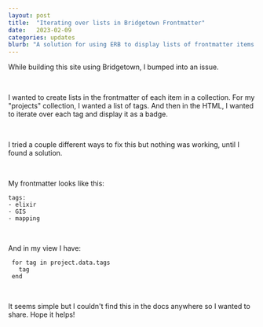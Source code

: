 ```yaml
---
layout: post
title:  "Iterating over lists in Bridgetown Frontmatter"
date:   2023-02-09
categories: updates
blurb: "A solution for using ERB to display lists of frontmatter items."
---
```


While building this site using Bridgetown, I bumped into an issue.


&nbsp;



I wanted to create lists in the frontmatter of each item in a collection. For my "projects" collection, I wanted a list of tags. And then in the HTML, I wanted to iterate over each tag and display it as a badge.

&nbsp;

I tried a couple different ways to fix this but nothing was working, until I found a solution.

&nbsp;

My frontmatter looks like this:

```
tags:
- elixir
- GIS
- mapping
```

&nbsp;

And in my view I have:
```
 for tag in project.data.tags
   tag
 end
```

&nbsp;

It seems simple but I couldn't find this in the docs anywhere so I wanted to share. Hope it helps!

